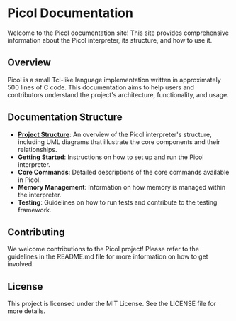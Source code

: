 # Picol Documentation

Welcome to the Picol documentation site! This site provides comprehensive information about the Picol interpreter, its structure, and how to use it.

## Overview

Picol is a small Tcl-like language implementation written in approximately 500 lines of C code. This documentation aims to help users and contributors understand the project's architecture, functionality, and usage.

## Documentation Structure

- **[Project Structure](project_structure.md)**: An overview of the Picol interpreter's structure, including UML diagrams that illustrate the core components and their relationships.
- **Getting Started**: Instructions on how to set up and run the Picol interpreter.
- **Core Commands**: Detailed descriptions of the core commands available in Picol.
- **Memory Management**: Information on how memory is managed within the interpreter.
- **Testing**: Guidelines on how to run tests and contribute to the testing framework.

## Contributing

We welcome contributions to the Picol project! Please refer to the guidelines in the README.md file for more information on how to get involved.

## License

This project is licensed under the MIT License. See the LICENSE file for more details.